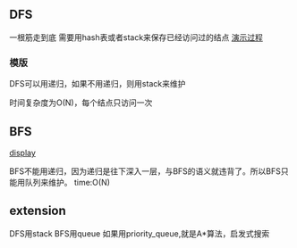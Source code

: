 
## DFS
一根筋走到底
需要用hash表或者stack来保存已经访问过的结点
[演示过程](http://www.cs.usfca.edu/~galles/visualization/DFS.html)

### 模版
DFS可以用递归，如果不用递归，则用stack来维护

时间复杂度为O(N)，每个结点只访问一次

## BFS
[display](http://www.cs.usfca.edu/~galles/visualization/BFS.html)

BFS不能用递归，因为递归是往下深入一层，与BFS的语义就违背了。所以BFS只能用队列来维护。
time:O(N)

## extension
DFS用stack
BFS用queue
如果用priority_queue,就是A*算法，启发式搜索